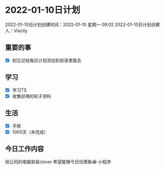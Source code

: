 # 2022-01-10日计划

2022-01-10日计划创建时间：2022-01-10 星期一  09:02
2022-01-10日计划创建人：Vixcity

## 重要的事
- [x] 别忘记给每日计划添加到目录里面去

## 学习
- [x] 学习TS
- [x] 收集好用的轮子资料

## 生活
- [x] 手账
- [x] 1000天（未完成）

## 今日工作内容
给公司的电脑安装clover
希望能够今日份摸鱼😂
小程序